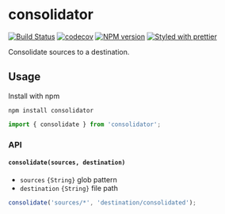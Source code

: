 # consolidator

[![Build Status](https://travis-ci.org/atelljohannsmothers/consolidator.svg?branch=master)](https://travis-ci.org/atelljohannsmothers/consolidator)
[![codecov](https://codecov.io/gh/atelljohannsmothers/consolidator/branch/master/graph/badge.svg)](https://codecov.io/gh/atelljohannsmothers/consolidator)
[![NPM version](https://img.shields.io/npm/v/consolidator.svg)](https://www.npmjs.com/package/consolidator)
[![Styled with prettier](https://img.shields.io/badge/styled_with-prettier-ff69b4.svg)](https://github.com/prettier/prettier)

Consolidate sources to a destination.

## Usage

Install with npm

```
npm install consolidator
```

```js
import { consolidate } from 'consolidator';
```

### API

#### `consolidate(sources, destination)`

* `sources` `{String}` glob pattern
* `destination` `{String}` file path

```js
consolidate('sources/*', 'destination/consolidated');
```
